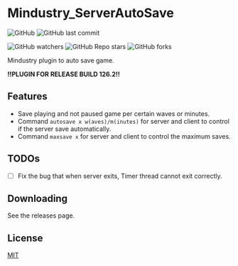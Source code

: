 # Mindustry_ServerAutoSave

![GitHub](https://img.shields.io/github/license/pisceskkk/Mindustry_ServerAutoSave)
![GitHub last commit](https://img.shields.io/github/last-commit/pisceskkk/Mindustry_ServerAutoSave)

![GitHub watchers](https://img.shields.io/github/watchers/pisceskkk/Mindustry_ServerAutoSave?style=social)
![GitHub Repo stars](https://img.shields.io/github/stars/pisceskkk/Mindustry_ServerAutoSave?style=social)
![GitHub forks](https://img.shields.io/github/forks/pisceskkk/Mindustry_ServerAutoSave?style=social)

Mindustry plugin to auto save game.

**!!PLUGIN FOR RELEASE BUILD 126.2!!**

## Features

- Save playing and not paused game per certain waves or minutes.
- Command `autosave x w(aves)/m(inutes)` for server and client to control if the server save automatically.
- Command `maxsave x` for server and client to control the maximum saves.

## TODOs

- [ ] Fix the bug that when server exits, Timer thread cannot exit correctly.

## Downloading

See the releases page.

## License

[MIT](https://github.com/pisceskkk/Mindustry_ServerAutoPause/blob/main/LICENSE )
